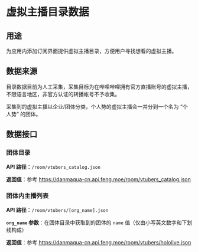 虚拟主播目录数据
======

## 用途

为应用内添加订阅界面提供虚拟主播目录，方便用户寻找想看的虚拟主播。

## 数据来源

目录数据目前为人工采集，采集目标为在哔哩哔哩拥有官方直播账号的虚拟主播，不限语言地区，非官方认证的转播帐号不予收集。

采集到的虚拟主播以企业/团体分类，个人势的虚拟主播会一并分到一个名为 “个人势” 的团体。

## 数据接口

### 团体目录

**API 路径**：`/room/vtubers_catalog.json`

**返回值**：参考 https://danmaqua-cn.api.feng.moe/room/vtubers_catalog.json

### 团体内主播列表

**API 路径**：`/room/vtubers/[org_name].json`

**`org_name` 参数**：在团体目录中获取到的团体的 `name` 值（仅由小写英文数字和下划线构成）

**返回值**：参考 https://danmaqua-cn.api.feng.moe/room/vtubers/hololive.json

